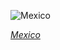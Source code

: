 
![Mexico](https://www.gstatic.com/prettyearth/assets/full/1959.jpg)

*[Mexico](https://www.google.com/maps/@25.381825,-100.640928,11z/data=!3m1!1e3)*

